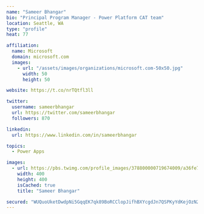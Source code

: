 ```yaml
---
name: "Sameer Bhangar"
bio: "Principal Program Manager - Power Platform CAT team"
location: Seattle, WA
type: "profile"
heat: 77

affiliation:
  name: Microsoft
  domain: microsoft.com
  images:
    - url: "/assets/images/organizations/microsoft.com-50x50.jpg"
      width: 50
      height: 50

website: https://t.co/nrTQtfl3ll

twitter:
  username: sameerbhangar
  url: https://twitter.com/sameerbhangar
  followers: 870

linkedin:
  url: https://www.linkedin.com/in/sameerbhangar

topics:
  - Power Apps

images:
  - url: https://pbs.twimg.com/profile_images/378800000719674009/a36fe7ddfab1778b76e5793772e43798_400x400.jpeg
    width: 400
    height: 400
    isCached: true
    title: "Sameer Bhangar"

secured: "WUQuoUketDwdpNi5GqqEK7qk89BoRCClopJifhBXYcgdJn7QSPKyYdKejOzN21br5YNjkkrK3UX9DLVs/Cn8vxix0JbQEm07xUMWX08eHy0KluSgZi9uNSsHcb5E2T+Y9szp9Bp3kLoY4jx1a8raw1JhvQY9JGZFFJ2Yf8QXttes/yxdhdPcfyff/6I1gbP5VSQMmm+HwHOAfcj7gpe8GXdIvwDHjGjohhMaNLW1zwJY54AqStScWi/wWH2BK88NgO3uHNqQ1ZXFAgjnmfSpbJN1vyUnEoYqgDcCjRDX/o9smsbanlPY9rqP5TPiIGxrgc6DVQflMH6BPBo9zY5A71Ytukokg2CQsZT4mJC4w55DtXoCtHfjzWmy2VDvjQ1qYcbhP4NwqGfufUHAjt2Erw==;0gEmTVKwsNbIU9HDmKPl0g=="
---
```


